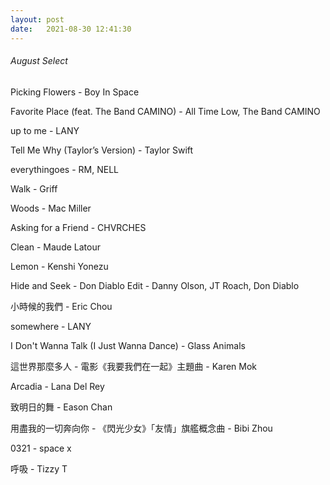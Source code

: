 ```yaml
---
layout: post
date:   2021-08-30 12:41:30
---
```


###### August Select  

Picking Flowers - Boy In Space  

Favorite Place (feat. The Band CAMINO) - All Time Low, The Band CAMINO  

up to me - LANY  

Tell Me Why (Taylor’s Version) - Taylor Swift  

everythingoes - RM, NELL  

Walk - Griff  

Woods - Mac Miller  

Asking for a Friend - CHVRCHES  

Clean - Maude Latour  

Lemon - Kenshi Yonezu  

Hide and Seek - Don Diablo Edit - Danny Olson, JT Roach, Don Diablo  

小時候的我們 - Eric Chou  

somewhere - LANY  

I Don't Wanna Talk (I Just Wanna Dance) - Glass Animals  

這世界那麼多人 - 電影《我要我們在一起》主題曲 - Karen Mok  

Arcadia - Lana Del Rey  

致明日的舞 - Eason Chan  

用盡我的一切奔向你 - 《閃光少女》「友情」旗艦概念曲 - Bibi Zhou  

0321 - space x  

呼吸 - Tizzy T